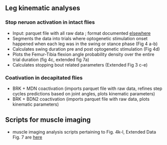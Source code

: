 ## Leg kinematic analyses 
### Stop neruon activation in intact flies 
- Input: parquet file with all raw data ; format documented [elsewhere](https://github.com/bidaye-lab/kinematics_analysis/blob/main/docs/data_structure.md)
- Segments the data into trials where optogenetic stimulation onset happened when each leg was in the swing or stance phase (Fig 4 a-b)
- Calculates swing duration pre and post optogenetic stimulation (Fig 4d)
- Plots the Femur-Tibia flexion angle probability density over the entire trial duration (fig 4c, extended fig 7a)
- Calculates stopping bout related parameters (Extended Fig 3 c-e)

### Coativation in decapitated flies
- BRK + MDN coactivation (imports parquet file with raw data, refines step cycles predictions based on joint angles, plots kinematic parameters)
- BRK + BDN2 coactivation (imports parquet file with raw data, plots kinematic parameters)

## Scripts for muscle imaging
- muscle imaging analysis scripts pertaining to Fig. 4k-l, Extended Data Fig. 7 are [here](https://github.com/bidaye-lab/Sapkal_et_al_2024/tree/main/Figure4/Muscle-Imaging)
